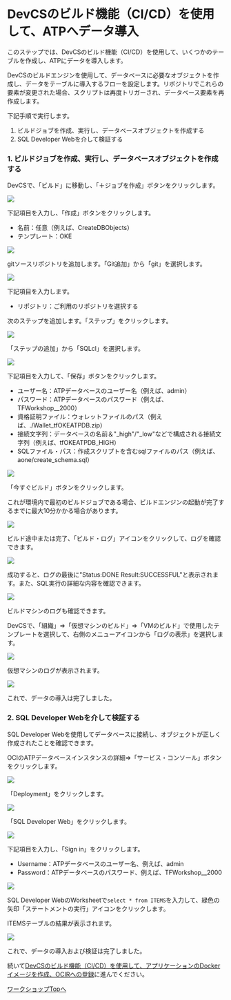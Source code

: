 DevCSのビルド機能（CI/CD）を使用して、ATPへデータ導入
=====
このステップでは、DevCSのビルド機能（CI/CD）を使用して、いくつかのテーブルを作成し、ATPにデータを導入します。

DevCSのビルドエンジンを使用して、データベースに必要なオブジェクトを作成し、データをテーブルに導入するフローを設定します。リポジトリでこれらの要素が変更された場合、スクリプトは再度トリガーされ、データベース要素を再作成します。

下記手順で実行します。

1. ビルドジョブを作成、実行し、データベースオブジェクトを作成する
2. SQL Developer Webを介して検証する

### 1. ビルドジョブを作成、実行し、データベースオブジェクトを作成する

DevCSで、「ビルド」に移動し、「＋ジョブを作成」ボタンをクリックします。

![](images/1300.jpg "")

下記項目を入力し、「作成」ボタンをクリックします。

+ 名前：任意（例えば、CreateDBObjects）
+ テンプレート：OKE

![](images/1310.jpg "")

gitソースリポジトリを追加します。「Git追加」から「git」を選択します。

![](images/1320.jpg "")

下記項目を入力します。

+ リポジトリ：ご利用のリポジトリを選択する

次のステップを追加します。「ステップ」をクリックします。

![](images/1330.jpg "")

「ステップの追加」から「SQLcl」を選択します。

![](images/1340.jpg "")

下記項目を入力して、「保存」ボタンをクリックします。

+ ユーザー名：ATPデータベースのユーザー名（例えば、admin）
+ パスワード：ATPデータベースのパスワード（例えば、TFWorkshop__2000）
+ 資格証明ファイル：ウォレットファイルのパス（例えば、./Wallet_tfOKEATPDB.zip）
+ 接続文字列：データベースの名前＆"_high"/"_low"などで構成される接続文字列（例えば、tfOKEATPDB_HIGH）
+ SQLファイル・パス：作成スクリプトを含むsqlファイルのパス（例えば、aone/create_schema.sql）

![](images/1350.jpg "")

「今すぐビルド」ボタンをクリックします。

これが環境内で最初のビルドジョブである場合、ビルドエンジンの起動が完了するまでに最大10分かかる場合があります。

![](images/1360.jpg "")

ビルド途中または完了、「ビルド・ログ」アイコンをクリックして、ログを確認できます。

![](images/1370.jpg "")

成功すると、ログの最後に"Status:DONE Result:SUCCESSFUL"と表示されます。また、SQL実行の詳細な内容を確認できます。

![](images/1380.jpg "")

ビルドマシンのログも確認できます。

DevCSで、「組織」⇒「仮想マシンのビルド」⇒「VMのビルド」で使用したテンプレートを選択して、右側のメニューアイコンから「ログの表示」を選択します。

![](images/1390.jpg "")

仮想マシンのログが表示されます。

![](images/1400.jpg "")

これで、データの導入は完了しました。

###  2. SQL Developer Webを介して検証する

SQL Developer Webを使用してデータベースに接続し、オブジェクトが正しく作成されたことを確認できます。

OCIのATPデータベースインスタンスの詳細⇒「サービス・コンソール」ボタンをクリックします。

![](images/1410.jpg "")

「Deployment」をクリックします。

![](images/1420.jpg "")

「SQL Developer Web」をクリックします。

![](images/1430.jpg "")

下記項目を入力し、「Sign in」をクリックします。

+ Username：ATPデータベースのユーザー名、例えば、admin
+ Password：ATPデータベースのパスワード、例えば、TFWorkshop__2000

![](images/1440.jpg "")

SQL Developer WebのWorksheetで`select * from ITEMS`を入力して、緑色の矢印「ステートメントの実行」アイコンをクリックします。

ITEMSテーブルの結果が表示されます。

![](images/1450.jpg "")

これで、データの導入および検証は完了しました。

続いて[DevCSのビルド機能（CI/CD）を使用して、アプリケーションのDockerイメージを作成、OCIRへの登録](WorkshopGuide800CreateImageToOCIR.md)に進んでください。

[ワークショップTopへ](../README.md)